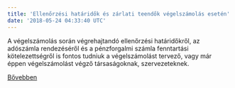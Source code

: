 ```yaml
---
title: 'Ellenőrzési határidők és zárlati teendők végelszámolás esetén'
date: '2018-05-24 04:33:40 UTC'
---
```


A végelszámolás során végrehajtandó ellenőrzési határidőkről, az adószámla rendezéséről és a pénzforgalmi számla fenntartási kötelezettségről is fontos tudniuk a végelszámolást tervező, vagy már éppen végelszámolást végző társaságoknak, szervezeteknek.


[Bővebben](https://ift.tt/2J48BQN)
